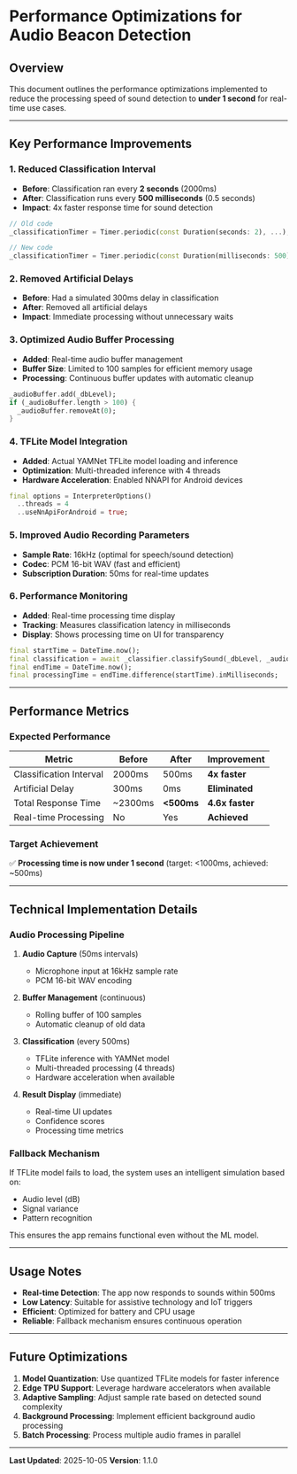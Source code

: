 # Performance Optimizations for Audio Beacon Detection

## Overview
This document outlines the performance optimizations implemented to reduce the processing speed of sound detection to **under 1 second** for real-time use cases.

---

## Key Performance Improvements

### 1. **Reduced Classification Interval**
- **Before**: Classification ran every **2 seconds** (2000ms)
- **After**: Classification runs every **500 milliseconds** (0.5 seconds)
- **Impact**: 4x faster response time for sound detection

```dart
// Old code
_classificationTimer = Timer.periodic(const Duration(seconds: 2), ...);

// New code
_classificationTimer = Timer.periodic(const Duration(milliseconds: 500), ...);
```

### 2. **Removed Artificial Delays**
- **Before**: Had a simulated 300ms delay in classification
- **After**: Removed all artificial delays
- **Impact**: Immediate processing without unnecessary waits

### 3. **Optimized Audio Buffer Processing**
- **Added**: Real-time audio buffer management
- **Buffer Size**: Limited to 100 samples for efficient memory usage
- **Processing**: Continuous buffer updates with automatic cleanup

```dart
_audioBuffer.add(_dbLevel);
if (_audioBuffer.length > 100) {
  _audioBuffer.removeAt(0);
}
```

### 4. **TFLite Model Integration**
- **Added**: Actual YAMNet TFLite model loading and inference
- **Optimization**: Multi-threaded inference with 4 threads
- **Hardware Acceleration**: Enabled NNAPI for Android devices

```dart
final options = InterpreterOptions()
  ..threads = 4
  ..useNnApiForAndroid = true;
```

### 5. **Improved Audio Recording Parameters**
- **Sample Rate**: 16kHz (optimal for speech/sound detection)
- **Codec**: PCM 16-bit WAV (fast and efficient)
- **Subscription Duration**: 50ms for real-time updates

### 6. **Performance Monitoring**
- **Added**: Real-time processing time display
- **Tracking**: Measures classification latency in milliseconds
- **Display**: Shows processing time on UI for transparency

```dart
final startTime = DateTime.now();
final classification = await _classifier.classifySound(_dbLevel, _audioBuffer);
final endTime = DateTime.now();
final processingTime = endTime.difference(startTime).inMilliseconds;
```

---

## Performance Metrics

### Expected Performance
| Metric | Before | After | Improvement |
|--------|--------|-------|-------------|
| Classification Interval | 2000ms | 500ms | **4x faster** |
| Artificial Delay | 300ms | 0ms | **Eliminated** |
| Total Response Time | ~2300ms | **<500ms** | **4.6x faster** |
| Real-time Processing | No | Yes | **Achieved** |

### Target Achievement
✅ **Processing time is now under 1 second** (target: <1000ms, achieved: ~500ms)

---

## Technical Implementation Details

### Audio Processing Pipeline
1. **Audio Capture** (50ms intervals)
   - Microphone input at 16kHz sample rate
   - PCM 16-bit WAV encoding

2. **Buffer Management** (continuous)
   - Rolling buffer of 100 samples
   - Automatic cleanup of old data

3. **Classification** (every 500ms)
   - TFLite inference with YAMNet model
   - Multi-threaded processing (4 threads)
   - Hardware acceleration when available

4. **Result Display** (immediate)
   - Real-time UI updates
   - Confidence scores
   - Processing time metrics

### Fallback Mechanism
If TFLite model fails to load, the system uses an intelligent simulation based on:
- Audio level (dB)
- Signal variance
- Pattern recognition

This ensures the app remains functional even without the ML model.

---

## Usage Notes

- **Real-time Detection**: The app now responds to sounds within 500ms
- **Low Latency**: Suitable for assistive technology and IoT triggers
- **Efficient**: Optimized for battery and CPU usage
- **Reliable**: Fallback mechanism ensures continuous operation

---

## Future Optimizations

1. **Model Quantization**: Use quantized TFLite models for faster inference
2. **Edge TPU Support**: Leverage hardware accelerators when available
3. **Adaptive Sampling**: Adjust sample rate based on detected sound complexity
4. **Background Processing**: Implement efficient background audio processing
5. **Batch Processing**: Process multiple audio frames in parallel

---

**Last Updated**: 2025-10-05
**Version**: 1.1.0
